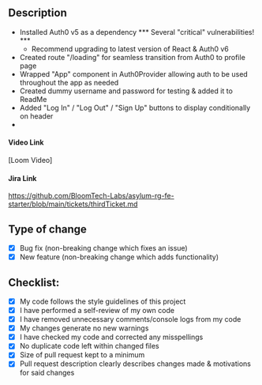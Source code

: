 ## Description

- Installed Auth0 v5 as a dependency
  *** Several "critical" vulnerabilities! ***
  * Recommend upgrading to latest version of React & Auth0 v6
- Created route "/loading" for seamless transition from Auth0 to profile page
- Wrapped "App" component in Auth0Provider allowing auth to be used throughout the app as needed
- Created dummy username and password for testing & added it to ReadMe
- Added "Log In" / "Log Out" / "Sign Up" buttons to display conditionally on header
- 

#### Video Link

[Loom Video] 

#### Jira Link

https://github.com/BloomTech-Labs/asylum-rg-fe-starter/blob/main/tickets/thirdTicket.md

## Type of change

- [x] Bug fix (non-breaking change which fixes an issue)
- [x] New feature (non-breaking change which adds functionality)

## Checklist:

- [x] My code follows the style guidelines of this project
- [x] I have performed a self-review of my own code
- [x] I have removed unnecessary comments/console logs from my code
- [x] My changes generate no new warnings
- [x] I have checked my code and corrected any misspellings
- [x] No duplicate code left within changed files
- [x] Size of pull request kept to a minimum
- [x] Pull request description clearly describes changes made & motivations for said changes
